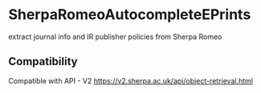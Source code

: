 # SherpaRomeoAutocompleteEPrints
extract journal info and IR publisher policies from Sherpa Romeo

## Compatibility
Compatible with API - V2 
https://v2.sherpa.ac.uk/api/object-retrieval.html

